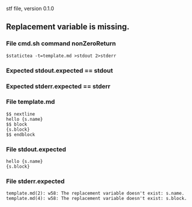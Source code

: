 stf file, version 0.1.0

## Replacement variable is missing.

### File cmd.sh command nonZeroReturn

~~~
$statictea -t=template.md >stdout 2>stderr
~~~

### Expected stdout.expected == stdout
### Expected stderr.expected == stderr

### File template.md

~~~
$$ nextline
hello {s.name}
$$ block
{s.block}
$$ endblock
~~~

### File stdout.expected

~~~
hello {s.name}
{s.block}
~~~

### File stderr.expected

~~~
template.md(2): w58: The replacement variable doesn't exist: s.name.
template.md(4): w58: The replacement variable doesn't exist: s.block.
~~~



